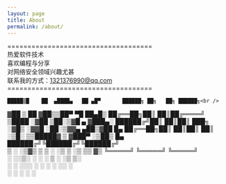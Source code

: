 ```yaml
---
layout: page
title: About
permalink: /about/
---
```

====================================<br />
热爱软件技术<br />
喜欢编程与分享<br />
对网络安全领域兴趣尤甚<br />
联系我的方式：1321376990@qq.com<br />
====================================<br />

    █████▒█    ██  ▄████▄   ██ ▄█▀       ██████╗ ██╗   ██╗ ██████╗<br />
  ▓██   ▒ ██  ▓██▒▒██▀ ▀█   ██▄█▒        ██╔══██╗██║   ██║██╔════╝<br />
  ▒████ ░▓██  ▒██░▒▓█    ▄ ▓███▄░        ██████╔╝██║   ██║██║  ███╗<br />
  ░▓█▒  ░▓▓█  ░██░▒▓▓▄ ▄██▒▓██ █▄        ██╔══██╗██║   ██║██║   ██║<br />
  ░▒█░   ▒▒█████▓ ▒ ▓███▀ ░▒██▒ █▄       ██████╔╝╚██████╔╝╚██████╔╝<br />
   ▒ ░   ░▒▓▒ ▒ ▒ ░ ░▒ ▒  ░▒ ▒▒ ▓▒       ╚═════╝  ╚═════╝  ╚═════╝<br />
   ░     ░░▒░ ░ ░   ░  ▒   ░ ░▒ ▒░<br />
   ░ ░    ░░░ ░ ░ ░        ░ ░░ ░<br />
            ░     ░ ░      ░  ░ <br />

[jekyll-paper]: https://github.com/ghosind/Jekyll-Paper
[jekyll-paper-issues]: https://github.com/ghosind/Jekyll-Paper/issues